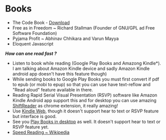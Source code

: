 # Books 

- The Code Book - [Download](the-code-book.md)
- Free as in Freedom ~ Richard Stallman (Founder of GNU/GPL ad Free Software Foundation)
- Pyjama Profit ~ Abhinav Chhikara and Varun Mayya
- Eloquent Javascript

***How can one read fast ?***
- Listen to book while reading (Google Play Books and Amazong Kindle*). I am talking about Amazon Kindle device and sadly Amazon Kindle android app doesn't have this feature though)
- While sending books to Google Play Books you must first convert if pdf to epub (or mobi to epup) so that you can use have text-reflow and "Read aloud" feature available in there.
- Reading Rapid Serial Visual Presentation (RSVP) software like Amazon Kindle Android app support this and for desktop you can use amazing [ShiftReader](https://chrome.google.com/webstore/detail/shiftreader-speed-read-th/clcbpepidaphghjahkionjhffkolcpek?hl=en) as chrome extension, it really amazing!
- Use [Kindle Web](https://read.amazon.com/kindle-library), though it doesn't support hear to text or RSVP feature but interface is good.
- See you [Play Books in desktop](https://play.google.com/books) as well. It doesn't support hear to text or RSVP feature yet.
- [Speed Reading ~ Wikipedia](https://en.wikipedia.org/wiki/Speed_reading)
